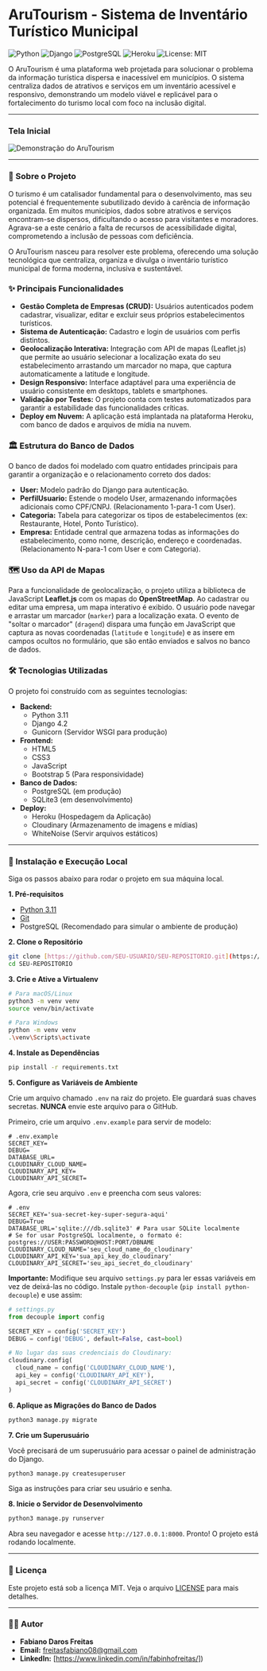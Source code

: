 # AruTourism - Sistema de Inventário Turístico Municipal

![Python](https://img.shields.io/badge/Python-3.11-3776AB?style=for-the-badge&logo=python)
![Django](https://img.shields.io/badge/Django-4.2-092E20?style=for-the-badge&logo=django)
![PostgreSQL](https://img.shields.io/badge/PostgreSQL-FFFFFF?style=for-the-badge&logo=postgresql)
![Heroku](https://img.shields.io/badge/Heroku-430098?style=for-the-badge&logo=heroku)
![License: MIT](https://img.shields.io/badge/License-MIT-yellow.svg?style=for-the-badge)

O AruTourism é uma plataforma web projetada para solucionar o problema da informação turística dispersa e inacessível em municípios. O sistema centraliza dados de atrativos e serviços em um inventário acessível e responsivo, demonstrando um modelo viável e replicável para o fortalecimento do turismo local com foco na inclusão digital.

---

###  Tela Inicial

![Demonstração do AruTourism]([https://res.cloudinary.com/diqrjhtod/image/upload/v1720023414/git-readme/tela_cadastro_git_y9o0u2.png](https://res-console.cloudinary.com/diqrjhtod/thumbnails/v1/image/upload/v1751473772/QVJVVE9VUklTTV9JTklDSUFMX3JqZ3lwNA==/drilldown))

---

### 📜 Sobre o Projeto

O turismo é um catalisador fundamental para o desenvolvimento, mas seu potencial é frequentemente subutilizado devido à carência de informação organizada. Em muitos municípios, dados sobre atrativos e serviços encontram-se dispersos, dificultando o acesso para visitantes e moradores. Agrava-se a este cenário a falta de recursos de acessibilidade digital, comprometendo a inclusão de pessoas com deficiência.

O AruTourism nasceu para resolver este problema, oferecendo uma solução tecnológica que centraliza, organiza e divulga o inventário turístico municipal de forma moderna, inclusiva e sustentável.

### ✨ Principais Funcionalidades

-   **Gestão Completa de Empresas (CRUD):** Usuários autenticados podem cadastrar, visualizar, editar e excluir seus próprios estabelecimentos turísticos.
-   **Sistema de Autenticação:** Cadastro e login de usuários com perfis distintos.
-   **Geolocalização Interativa:** Integração com API de mapas (Leaflet.js) que permite ao usuário selecionar a localização exata do seu estabelecimento arrastando um marcador no mapa, que captura automaticamente a latitude e longitude.
-   **Design Responsivo:** Interface adaptável para uma experiência de usuário consistente em desktops, tablets e smartphones.
-   **Validação por Testes:** O projeto conta com testes automatizados para garantir a estabilidade das funcionalidades críticas.
-   **Deploy em Nuvem:** A aplicação está implantada na plataforma Heroku, com banco de dados e arquivos de mídia na nuvem.

### 🏛️ Estrutura do Banco de Dados

O banco de dados foi modelado com quatro entidades principais para garantir a organização e o relacionamento correto dos dados:

-   **User:** Modelo padrão do Django para autenticação.
-   **PerfilUsuario:** Estende o modelo User, armazenando informações adicionais como CPF/CNPJ. (Relacionamento 1-para-1 com User).
-   **Categoria:** Tabela para categorizar os tipos de estabelecimentos (ex: Restaurante, Hotel, Ponto Turístico).
-   **Empresa:** Entidade central que armazena todas as informações do estabelecimento, como nome, descrição, endereço e coordenadas. (Relacionamento N-para-1 com User e com Categoria).

### 🗺️ Uso da API de Mapas

Para a funcionalidade de geolocalização, o projeto utiliza a biblioteca de JavaScript **Leaflet.js** com os mapas do **OpenStreetMap**. Ao cadastrar ou editar uma empresa, um mapa interativo é exibido. O usuário pode navegar e arrastar um marcador (`marker`) para a localização exata. O evento de "soltar o marcador" (`dragend`) dispara uma função em JavaScript que captura as novas coordenadas (`latitude` e `longitude`) e as insere em campos ocultos no formulário, que são então enviados e salvos no banco de dados.

### 🛠️ Tecnologias Utilizadas

O projeto foi construído com as seguintes tecnologias:

-   **Backend:**
    -   Python 3.11
    -   Django 4.2
    -   Gunicorn (Servidor WSGI para produção)
-   **Frontend:**
    -   HTML5
    -   CSS3
    -   JavaScript
    -   Bootstrap 5 (Para responsividade)
-   **Banco de Dados:**
    -   PostgreSQL (em produção)
    -   SQLite3 (em desenvolvimento)
-   **Deploy:**
    -   Heroku (Hospedagem da Aplicação)
    -   Cloudinary (Armazenamento de imagens e mídias)
    -   WhiteNoise (Servir arquivos estáticos)

---

### 🚀 Instalação e Execução Local

Siga os passos abaixo para rodar o projeto em sua máquina local.

**1. Pré-requisitos**

-   [Python 3.11](https://www.python.org/downloads/)
-   [Git](https://git-scm.com/downloads)
-   PostgreSQL (Recomendado para simular o ambiente de produção)

**2. Clone o Repositório**

```bash
git clone [https://github.com/SEU-USUARIO/SEU-REPOSITORIO.git](https://github.com/SEU-USUARIO/SEU-REPOSITORIO.git)
cd SEU-REPOSITORIO
```

**3. Crie e Ative a Virtualenv**

```bash
# Para macOS/Linux
python3 -m venv venv
source venv/bin/activate

# Para Windows
python -m venv venv
.\venv\Scripts\activate
```

**4. Instale as Dependências**

```bash
pip install -r requirements.txt
```

**5. Configure as Variáveis de Ambiente**

Crie um arquivo chamado `.env` na raiz do projeto. Ele guardará suas chaves secretas. **NUNCA** envie este arquivo para o GitHub.

Primeiro, crie um arquivo `.env.example` para servir de modelo:
```
# .env.example
SECRET_KEY=
DEBUG=
DATABASE_URL=
CLOUDINARY_CLOUD_NAME=
CLOUDINARY_API_KEY=
CLOUDINARY_API_SECRET=
```
Agora, crie seu arquivo `.env` e preencha com seus valores:
```
# .env
SECRET_KEY='sua-secret-key-super-segura-aqui'
DEBUG=True
DATABASE_URL='sqlite:///db.sqlite3' # Para usar SQLite localmente
# Se for usar PostgreSQL localmente, o formato é: postgres://USER:PASSWORD@HOST:PORT/DBNAME
CLOUDINARY_CLOUD_NAME='seu_cloud_name_do_cloudinary'
CLOUDINARY_API_KEY='sua_api_key_do_cloudinary'
CLOUDINARY_API_SECRET='seu_api_secret_do_cloudinary'
```
**Importante:** Modifique seu arquivo `settings.py` para ler essas variáveis em vez de deixá-las no código. Instale `python-decouple` (`pip install python-decouple`) e use assim:

```python
# settings.py
from decouple import config

SECRET_KEY = config('SECRET_KEY')
DEBUG = config('DEBUG', default=False, cast=bool)

# No lugar das suas credenciais do Cloudinary:
cloudinary.config(
  cloud_name = config('CLOUDINARY_CLOUD_NAME'),  
  api_key = config('CLOUDINARY_API_KEY'),       
  api_secret = config('CLOUDINARY_API_SECRET')   
)
```

**6. Aplique as Migrações do Banco de Dados**

```bash
python3 manage.py migrate
```

**7. Crie um Superusuário**

Você precisará de um superusuário para acessar o painel de administração do Django.

```bash
python3 manage.py createsuperuser
```
Siga as instruções para criar seu usuário e senha.

**8. Inicie o Servidor de Desenvolvimento**

```bash
python3 manage.py runserver
```

Abra seu navegador e acesse `http://127.0.0.1:8000`. Pronto! O projeto está rodando localmente.

---

### 📄 Licença

Este projeto está sob a licença MIT. Veja o arquivo [LICENSE](LICENSE) para mais detalhes.

---

### 👨‍💻 Autor

-   **Fabiano Daros Freitas**
-   **Email:** freitasfabiano08@gmail.com
-   **LinkedIn:** [https://www.linkedin.com/in/fabinhofreitas/])
